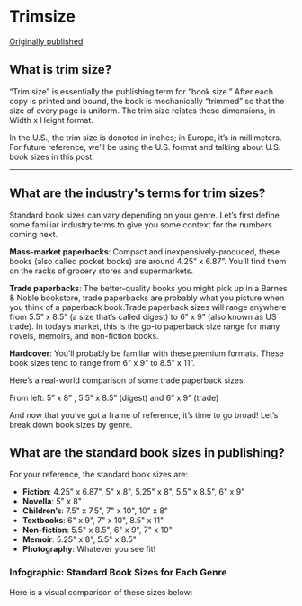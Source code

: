 # Trimsize

[Originally published](https://blog.reedsy.com/standard-book-sizes/)

## What is trim size?

“Trim size” is essentially the publishing term for “book size.” After each copy is printed and bound, the book is mechanically “trimmed” so that the size of every page is uniform. The trim size relates these dimensions, in Width x Height format.

In the U.S., the trim size is denoted in inches; in Europe, it’s in millimeters. For future reference, we’ll be using the U.S. format and talking about U.S. book sizes in this post.

* * *

## What are the industry's terms for trim sizes?

Standard book sizes can vary depending on your genre. Let’s first define some familiar industry terms to give you some context for the numbers coming next.

**Mass-market paperbacks**: Compact and inexpensively-produced, these books (also called pocket books) are around 4.25” x 6.87”. You’ll find them on the racks of grocery stores and supermarkets.

**Trade paperbacks**: The better-quality books you might pick up in a Barnes & Noble bookstore, trade paperbacks are probably what you picture when you think of a paperback book.Trade paperback sizes will range anywhere from 5.5” x 8.5” (a size that’s called digest) to 6” x 9” (also known as US trade). In today’s market, this is the go-to paperback size range for many novels, memoirs, and non-fiction books.

**Hardcover**: You’ll probably be familiar with these premium formats. These book sizes tend to range from 6” x 9” to 8.5” x 11”.

Here’s a real-world comparison of some trade paperback sizes:

[](https://reedsy-blog-cdn.s3.amazonaws.com/wp-content/uploads/2017/11/trim-sizes-1.png)

From left: 5” x 8” , 5.5” x 8.5” (digest) and 6” x 9” (trade)

And now that you’ve got a frame of reference, it’s time to go broad! Let’s break down book sizes by genre.

## What are the standard book sizes in publishing?

For your reference, the standard book sizes are:

- **Fiction**: 4.25" x 6.87", 5" x 8", 5.25" x 8", 5.5" x 8.5", 6" x 9"
- **Novella**: 5" x 8"
- **Children’s**: 7.5" x 7.5", 7" x 10", 10" x 8"
- **Textbooks**: 6" x 9", 7" x 10", 8.5" x 11"
- **Non-fiction**: 5.5" x 8.5", 6" x 9", 7" x 10"
- **Memoir**: 5.25" x 8", 5.5" x 8.5"
- **Photography**: Whatever you see fit!

### Infographic: Standard Book Sizes for Each Genre

Here is a visual comparison of these sizes below:

[](https://www.notion.so/8ede97342fd54b7fa32b2ca5b1f966d6#8fece98b1da64dd099bf18e19bea9e9d)
